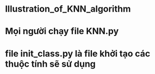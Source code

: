 # Illustration_of_KNN_algorithm
# Mọi người chạy file KNN.py
# file init_class.py là file khởi tạo các thuộc tính sẽ sử dụng
